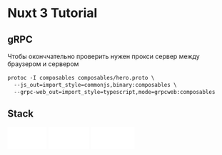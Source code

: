 # Nuxt 3 Tutorial

## gRPC

Чтобы оконччательно проверить нужен прокси сервер между браузером и сервером

```
protoc -I composables composables/hero.proto \
  --js_out=import_style=commonjs,binary:composables \
  --grpc-web_out=import_style=typescript,mode=grpcweb:composables
```

## Stack

<span>
<img height="50" src="https://github.com/ProMastersss/ProMastersss/blob/main/src/images/tech/Vue.svg" />
<img height="50" src="https://github.com/ProMastersss/ProMastersss/blob/main/src/images/tech/Nuxt.svg" />
<img height="50" src="https://github.com/ProMastersss/ProMastersss/blob/main/src/images/tech/gRPC.svg" />
</span>
